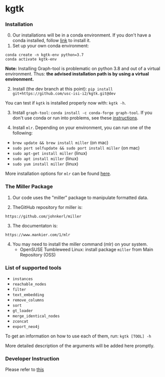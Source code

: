 # kgtk

### Installation

0. Our installations will be in a conda environment. If you don't have a conda installed, follow [link](https://docs.conda.io/projects/conda/en/latest/user-guide/install/) to install it.
1. Set up your own conda environment:
```
conda create -n kgtk-env python=3.7
conda activate kgtk-env
```
 **Note:** Installing Graph-tool is problematic on python 3.8 and out of a virtual environment. Thus: **the advised installation path is by using a virtual environment.**

2. Install (the dev branch at this point): `pip install git+https://github.com/usc-isi-i2/kgtk.git@dev`

You can test if `kgtk` is installed properly now with: `kgtk -h`.

3. Install `graph-tool`: `conda install -c conda-forge graph-tool`. If you don't use conda or run into problems, see these [instructions](https://git.skewed.de/count0/graph-tool/-/wikis/installation-instructions). 

4. Install `mlr`. Depending on your environment, you can run one of the following:
  * `brew update && brew install miller` (on mac)
  * `sudo port selfupdate && sudo port install miller` (on mac)
  * `sudo apt-get install miller` (linux)
  * `sudo apt install miller` (linux)
  * `sudo yum install miller` (linux)
  
More installation options for `mlr` can be found [here](https://johnkerl.org/miller/doc/build.html).

### The Miller Package

1. Our code uses the "miller" package to manipulate formatted data.

2. TheGitHub repository for miller is:
```
https://github.com/johnkerl/miller
```
3. The documentaton is:
```
https://www.mankier.com/1/mlr
```
4. You may need to install the miller command (mlr) on your system.
   * OpenSUSE Tumbleweed Linux: install package `miller` from Main Repository (OSS)

### List of supported tools
* `instances`
* `reachable_nodes`
* `filter`
* `text_embedding`
* `remove_columns`
* `sort`
* `gt_loader`
* `merge_identical_nodes`
* `zconcat`
* `export_neo4j`

To get an information on how to use each of them, run:
`kgtk [TOOL] -h`

More detailed description of the arguments will be added here promptly.

### Developer Instruction

Please refer to [this](README_dev.md)
